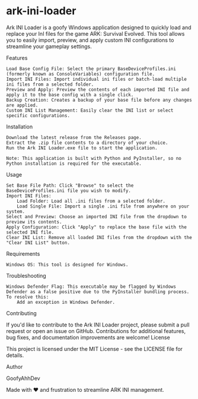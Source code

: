 # ark-ini-loader

Ark INI Loader is a goofy Windows application designed to quickly load and replace your InI files for the game ARK: Survival Evolved. This tool allows you to easily import, preview, and apply custom INI configurations to streamline your gameplay settings.

Features

    Load Base Config File: Select the primary BaseDeviceProfiles.ini (formerly known as ConsoleVariables) configuration file.
    Import INI Files: Import individual ini files or batch-load multiple ini files from a selected folder.
    Preview and Apply: Preview the contents of each imported INI file and apply it to the base config with a single click.
    Backup Creation: Creates a backup of your base file before any changes are applied.
    Custom INI List Management: Easily clear the INI list or select specific configurations.

Installation

    Download the latest release from the Releases page.
    Extract the .zip file contents to a directory of your choice.
    Run the Ark INI Loader.exe file to start the application.

    Note: This application is built with Python and PyInstaller, so no Python installation is required for the executable.

Usage

    Set Base File Path: Click "Browse" to select the BaseDeviceProfiles.ini file you wish to modify.
    Import INI Files:
        Load Folder: Load all .ini files from a selected folder.
        Load Single File: Import a single .ini file from anywhere on your system.
    Select and Preview: Choose an imported INI file from the dropdown to preview its contents.
    Apply Configuration: Click "Apply" to replace the base file with the selected INI file.
    Clear INI List: Remove all loaded INI files from the dropdown with the "Clear INI List" button.

Requirements

    Windows OS: This tool is designed for Windows.

Troubleshooting

    Windows Defender Flag: This executable may be flagged by Windows Defender as a false positive due to the PyInstaller bundling process. To resolve this:
        Add an exception in Windows Defender.

Contributing

If you'd like to contribute to the Ark INI Loader project, please submit a pull request or open an issue on GitHub. Contributions for additional features, bug fixes, and documentation improvements are welcome!
License

This project is licensed under the MIT License - see the LICENSE file for details.

Author

GoofyAhhDev

Made with ❤️ and frustration to streamline ARK INI management.
